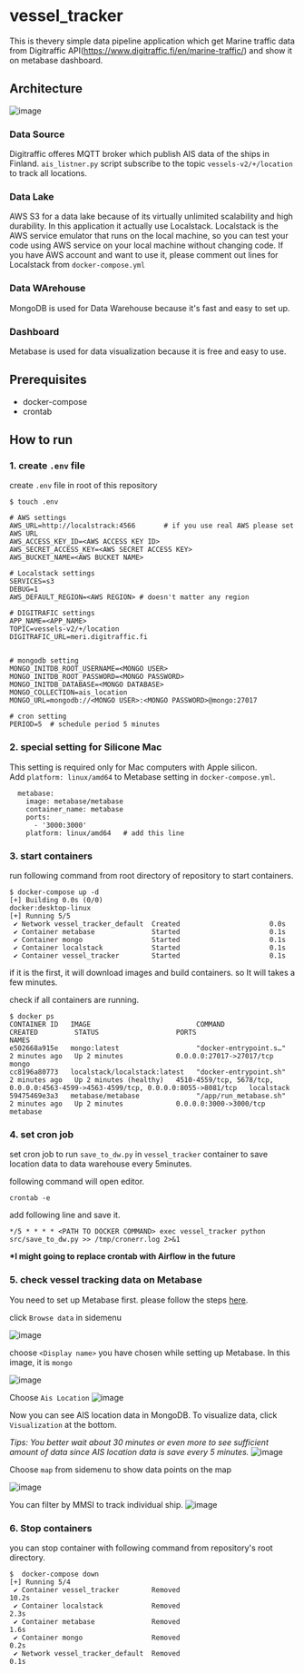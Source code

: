 # vessel_tracker
This is thevery simple data pipeline application which get Marine traffic data from Digitraffic API(https://www.digitraffic.fi/en/marine-traffic/) and show it on metabase dashboard.

## Architecture
![image](./readme_img/architecture.png)


### Data Source
Digitraffic offeres MQTT broker which publish AIS data of the ships in Finland. `ais_listner.py` script subscribe to the topic `vessels-v2/+/location` to track all locations.

### Data Lake
AWS S3 for a data lake because of its virtually unlimited scalability and high durability. In this application it actually use Localstack. Localstack is the AWS service emulator that runs on the local machine, so you can test your code using AWS service on your local machine without changing code.
If you have AWS account and want to use it, please comment out lines for Localstack from `docker-compose.yml`

### Data WArehouse
MongoDB is used for Data Warehouse because it's fast and easy to set up.

### Dashboard
Metabase is used for data visualization because it is free and easy to use.

## Prerequisites
- docker-compose
- crontab

## How to run
### 1. create `.env` file
create `.env` file in root of this repository
```
$ touch .env
```

```
# AWS settings
AWS_URL=http://localstrack:4566       # if you use real AWS please set AWS URL
AWS_ACCESS_KEY_ID=<AWS ACCESS KEY ID>
AWS_SECRET_ACCESS_KEY=<AWS SECRET ACCESS KEY>
AWS_BUCKET_NAME=<AWS BUCKET NAME>

# Localstack settings
SERVICES=s3
DEBUG=1
AWS_DEFAULT_REGION=<AWS REGION> # doesn't matter any region

# DIGITRAFIC settings
APP_NAME=<APP_NAME>
TOPIC=vessels-v2/+/location
DIGITRAFIC_URL=meri.digitraffic.fi


# mongodb setting
MONGO_INITDB_ROOT_USERNAME=<MONGO USER> 
MONGO_INITDB_ROOT_PASSWORD=<MONGO PASSWORD>
MONGO_INITDB_DATABASE=<MONGO DATABASE>
MONGO_COLLECTION=ais_location
MONGO_URL=mongodb://<MONGO USER>:<MONGO PASSWORD>@mongo:27017

# cron setting
PERIOD=5  # schedule period 5 minutes
```

### 2. special setting for Silicone Mac
This setting is required only for Mac computers with Apple silicon.<br>
Add `platform: linux/amd64` to Metabase setting in `docker-compose.yml`.
```
  metabase:
    image: metabase/metabase
    container_name: metabase
    ports:
      - '3000:3000'
    platform: linux/amd64   # add this line
```

### 3. start containers
run following command from root directory of repository to start containers.
```
$ docker-compose up -d
[+] Building 0.0s (0/0)                                         docker:desktop-linux
[+] Running 5/5
 ✔ Network vessel_tracker_default  Created                      0.0s 
 ✔ Container metabase              Started                      0.1s 
 ✔ Container mongo                 Started                      0.1s 
 ✔ Container localstack            Started                      0.1s 
 ✔ Container vessel_tracker        Started                      0.1s 
```
if it is the first, it will download images and build containers. so It will takes a few minutes.

check if all containers are running.
```
$ docker ps           
CONTAINER ID   IMAGE                          COMMAND                  CREATED         STATUS                   PORTS                                                                               NAMES
e502668a915e   mongo:latest                   "docker-entrypoint.s…"   2 minutes ago   Up 2 minutes             0.0.0.0:27017->27017/tcp                                                            mongo
cc8196a80773   localstack/localstack:latest   "docker-entrypoint.sh"   2 minutes ago   Up 2 minutes (healthy)   4510-4559/tcp, 5678/tcp, 0.0.0.0:4563-4599->4563-4599/tcp, 0.0.0.0:8055->8081/tcp   localstack
59475469e3a3   metabase/metabase              "/app/run_metabase.sh"   2 minutes ago   Up 2 minutes             0.0.0.0:3000->3000/tcp                                                              metabase
```

### 4. set cron job
set cron job to run `save_to_dw.py` in `vessel_tracker` container to save location data to data warehouse every 5minutes.

following command will open editor. 
```
crontab -e
```

add following line and save it.
```
*/5 * * * * <PATH TO DOCKER COMMAND> exec vessel_tracker python src/save_to_dw.py >> /tmp/cronerr.log 2>&1
```
**\*I might going to replace crontab with Airflow in the future**

### 5. check vessel tracking data on Metabase
You need to set up Metabase first. please follow the steps [here](./docker/metabase/README.md). 

click `Browse data` in sidemenu 

![image](./docker/metabase/readme_img/step9.png)


choose `<Display name>` you have chosen while setting up Metabase. In this image, it is `mongo`

![image](./docker/metabase/readme_img/step10.png)

Choose `Ais Location`
![image](./docker/metabase/readme_img/step11.png)

Now you can see AIS location data in MongoDB. To visualize data, click `Visualization` at the bottom.

*Tips: You better wait about 30 minutes or even more to see sufficient amount of data since AIS location data is save every 5 minutes.*
![image](./docker/metabase/readme_img/step12.png)

Choose `map` from sidemenu to show data points on the map

![image](./docker/metabase/readme_img/step13.png)

You can filter by MMSI to track individual ship.
![image](./docker/metabase/readme_img/step14.png)


### 6. Stop containers
you can stop container with following command from repository's root directory.
```
$  docker-compose down     
[+] Running 5/4
 ✔ Container vessel_tracker        Removed                                            10.2s 
 ✔ Container localstack            Removed                                             2.3s 
 ✔ Container metabase              Removed                                             1.6s 
 ✔ Container mongo                 Removed                                             0.2s 
 ✔ Network vessel_tracker_default  Removed                                             0.1s 
```


